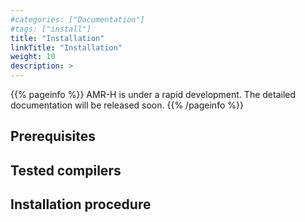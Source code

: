 ```yaml
---
#categories: ["Documentation"]
#tags: ["install"] 
title: "Installation"
linkTitle: "Installation"
weight: 10
description: >
---
```


{{% pageinfo %}}
AMR-H is under a rapid development. The detailed documentation will be released soon.
{{% /pageinfo %}}


## Prerequisites


## Tested compilers


## Installation procedure
